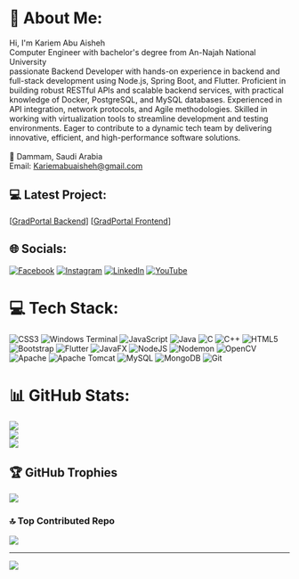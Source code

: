 # 💫 About Me:
Hi, I'm Kariem Abu Aisheh<br> Computer Engineer with bachelor's degree from An-Najah National University<br>passionate Backend Developer with hands-on experience in backend and full-stack development
using Node.js, Spring Boot, and Flutter. Proficient in building robust RESTful APIs and scalable backend
services, with practical knowledge of Docker, PostgreSQL, and MySQL databases. Experienced in API
integration, network protocols, and Agile methodologies. Skilled in working with virtualization tools to
streamline development and testing environments. Eager to contribute to a dynamic tech team by
delivering innovative, efficient, and high-performance software solutions.<br>
<br>📍 Dammam, Saudi Arabia<br>
Email: Kariemabuaisheh@gmail.com

## 💻 Latest Project:
[[GradPortal Backend](https://github.com/KariemAlwazany/GradPortal-Backend)]
[[GradPortal Frontend](https://github.com/KariemAlwazany/GradPortal-Frontend)]

## 🌐 Socials:
[![Facebook](https://img.shields.io/badge/Facebook-%231877F2.svg?logo=Facebook&logoColor=white)](https://facebook.com/kariem.alwazany) [![Instagram](https://img.shields.io/badge/Instagram-%23E4405F.svg?logo=Instagram&logoColor=white)](https://instagram.com/KariemAlwazany) [![LinkedIn](https://img.shields.io/badge/LinkedIn-%230077B5.svg?logo=linkedin&logoColor=white)](https://linkedin.com/in/kariem-abuaisheh) [![YouTube](https://img.shields.io/badge/YouTube-%23FF0000.svg?logo=YouTube&logoColor=white)](https://www.youtube.com/channel/UC19dOJDBkbk-Vt25FZrR_QQ) 

# 💻 Tech Stack:
![CSS3](https://img.shields.io/badge/css3-%231572B6.svg?style=for-the-badge&logo=css3&logoColor=white) ![Windows Terminal](https://img.shields.io/badge/Windows%20Terminal-%234D4D4D.svg?style=for-the-badge&logo=windows-terminal&logoColor=white) ![JavaScript](https://img.shields.io/badge/javascript-%23323330.svg?style=for-the-badge&logo=javascript&logoColor=%23F7DF1E) ![Java](https://img.shields.io/badge/java-%23ED8B00.svg?style=for-the-badge&logo=openjdk&logoColor=white) ![C](https://img.shields.io/badge/c-%2300599C.svg?style=for-the-badge&logo=c&logoColor=white) ![C++](https://img.shields.io/badge/c++-%2300599C.svg?style=for-the-badge&logo=c%2B%2B&logoColor=white) ![HTML5](https://img.shields.io/badge/html5-%23E34F26.svg?style=for-the-badge&logo=html5&logoColor=white) ![Bootstrap](https://img.shields.io/badge/bootstrap-%238511FA.svg?style=for-the-badge&logo=bootstrap&logoColor=white) ![Flutter](https://img.shields.io/badge/Flutter-%2302569B.svg?style=for-the-badge&logo=Flutter&logoColor=white) ![JavaFX](https://img.shields.io/badge/javafx-%23FF0000.svg?style=for-the-badge&logo=javafx&logoColor=white) ![NodeJS](https://img.shields.io/badge/node.js-6DA55F?style=for-the-badge&logo=node.js&logoColor=white) ![Nodemon](https://img.shields.io/badge/NODEMON-%23323330.svg?style=for-the-badge&logo=nodemon&logoColor=%BBDEAD) ![OpenCV](https://img.shields.io/badge/opencv-%23white.svg?style=for-the-badge&logo=opencv&logoColor=white) ![Apache](https://img.shields.io/badge/apache-%23D42029.svg?style=for-the-badge&logo=apache&logoColor=white) ![Apache Tomcat](https://img.shields.io/badge/apache%20tomcat-%23F8DC75.svg?style=for-the-badge&logo=apache-tomcat&logoColor=black) ![MySQL](https://img.shields.io/badge/mysql-4479A1.svg?style=for-the-badge&logo=mysql&logoColor=white) ![MongoDB](https://img.shields.io/badge/MongoDB-%234ea94b.svg?style=for-the-badge&logo=mongodb&logoColor=white) ![Git](https://img.shields.io/badge/git-%23F05033.svg?style=for-the-badge&logo=git&logoColor=white)
# 📊 GitHub Stats:
![](https://github-readme-stats.vercel.app/api?username=KariemAlwazany&theme=radical&hide_border=true&include_all_commits=false&count_private=true)<br/>
![](https://github-readme-streak-stats.herokuapp.com/?user=KariemAlwazany&theme=radical&hide_border=true)<br/>
![](https://github-readme-stats.vercel.app/api/top-langs/?username=KariemAlwazany&theme=radical&hide_border=true&include_all_commits=false&count_private=true&layout=compact)

## 🏆 GitHub Trophies
![](https://github-profile-trophy.vercel.app/?username=KariemAlwazany&theme=radical&no-frame=false&no-bg=false&margin-w=4)

### 🔝 Top Contributed Repo
![](https://github-contributor-stats.vercel.app/api?username=KariemAlwazany&limit=5&theme=dracula&combine_all_yearly_contributions=true)

---
[![](https://visitcount.itsvg.in/api?id=KariemAlwazany&icon=0&color=2)](https://visitcount.itsvg.in)

<!-- Proudly created with GPRM ( https://gprm.itsvg.in ) -->
